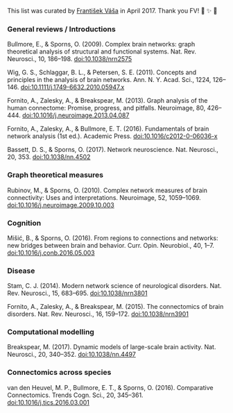 This list was curated by [František Váša](https://github.com/frantisekvasa) in April 2017. Thank you FV! :tada: :sparkles: :balloon:

### General reviews / Introductions

Bullmore, E., & Sporns, O. (2009). Complex brain networks: graph theoretical analysis of structural and functional systems. Nat. Rev. Neurosci., 10, 186–198. [doi:10.1038/nrn2575](https://doi.org/10.1038/nrn2575)

Wig, G. S., Schlaggar, B. L., & Petersen, S. E. (2011). Concepts and principles in the analysis of brain networks. Ann. N. Y. Acad. Sci., 1224, 126–146. [doi:10.1111/j.1749-6632.2010.05947.x](https://doi.org/10.1111/j.1749-6632.2010.05947.x)

Fornito, A., Zalesky, A., & Breakspear, M. (2013). Graph analysis of the human connectome: Promise, progress, and pitfalls. Neuroimage, 80, 426–444. [doi:10.1016/j.neuroimage.2013.04.087](https://doi.org/10.1016/j.neuroimage.2013.04.087)

Fornito, A., Zalesky, A., & Bullmore, E. T. (2016). Fundamentals of brain network analysis (1st ed.). Academic Press. [doi:10.1016/c2012-0-06036-x](https://doi.org/10.1016/c2012-0-06036-x)

Bassett, D. S., & Sporns, O. (2017). Network neuroscience. Nat. Neurosci., 20, 353. [doi:10.1038/nn.4502](https://doi.org/10.1038/nn.4502)

### Graph theoretical measures

Rubinov, M., & Sporns, O. (2010). Complex network measures of brain connectivity: Uses and interpretations. Neuroimage, 52, 1059–1069. [doi:10.1016/j.neuroimage.2009.10.003](https://doi.org/10.1016/j.neuroimage.2009.10.003)

### Cognition

Mišić, B., & Sporns, O. (2016). From regions to connections and networks: new bridges between brain and behavior. Curr. Opin. Neurobiol., 40, 1–7. [doi:10.1016/j.conb.2016.05.003](https://doi.org/10.1016/j.conb.2016.05.003)

### Disease

Stam, C. J. (2014). Modern network science of neurological disorders. Nat. Rev. Neurosci., 15, 683–695. [doi:10.1038/nrn3801](https://doi.org/10.1038/nrn3801)

Fornito, A., Zalesky, A., & Breakspear, M. (2015). The connectomics of brain disorders. Nat. Rev. Neurosci., 16, 159–172. [doi:10.1038/nrn3901](https://doi.org/10.1038/nrn3901)

### Computational modelling

Breakspear, M. (2017). Dynamic models of large-scale brain activity. Nat. Neurosci., 20, 340–352. [doi:10.1038/nn.4497](https://doi.org/10.1038/nn.4497)

### Connectomics across species

van den Heuvel, M. P., Bullmore, E. T., & Sporns, O. (2016). Comparative Connectomics. Trends Cogn. Sci., 20, 345–361. [doi:10.1016/j.tics.2016.03.001](https://doi.org/10.1016/j.tics.2016.03.001)
